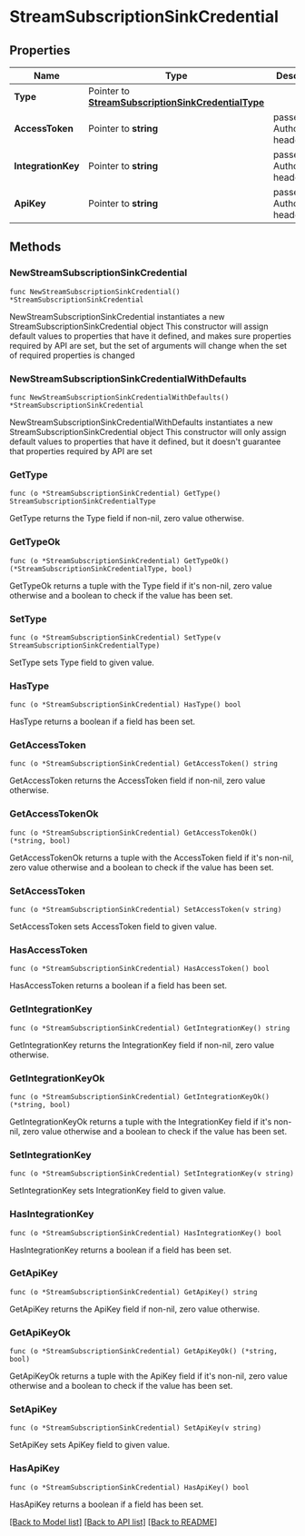 # StreamSubscriptionSinkCredential

## Properties

Name | Type | Description | Notes
------------ | ------------- | ------------- | -------------
**Type** | Pointer to [**StreamSubscriptionSinkCredentialType**](StreamSubscriptionSinkCredentialType.md) |  | [optional] 
**AccessToken** | Pointer to **string** | passed as Authorization header value | [optional] 
**IntegrationKey** | Pointer to **string** | passed as Authorization header value | [optional] 
**ApiKey** | Pointer to **string** | passed as Authorization header value | [optional] 

## Methods

### NewStreamSubscriptionSinkCredential

`func NewStreamSubscriptionSinkCredential() *StreamSubscriptionSinkCredential`

NewStreamSubscriptionSinkCredential instantiates a new StreamSubscriptionSinkCredential object
This constructor will assign default values to properties that have it defined,
and makes sure properties required by API are set, but the set of arguments
will change when the set of required properties is changed

### NewStreamSubscriptionSinkCredentialWithDefaults

`func NewStreamSubscriptionSinkCredentialWithDefaults() *StreamSubscriptionSinkCredential`

NewStreamSubscriptionSinkCredentialWithDefaults instantiates a new StreamSubscriptionSinkCredential object
This constructor will only assign default values to properties that have it defined,
but it doesn't guarantee that properties required by API are set

### GetType

`func (o *StreamSubscriptionSinkCredential) GetType() StreamSubscriptionSinkCredentialType`

GetType returns the Type field if non-nil, zero value otherwise.

### GetTypeOk

`func (o *StreamSubscriptionSinkCredential) GetTypeOk() (*StreamSubscriptionSinkCredentialType, bool)`

GetTypeOk returns a tuple with the Type field if it's non-nil, zero value otherwise
and a boolean to check if the value has been set.

### SetType

`func (o *StreamSubscriptionSinkCredential) SetType(v StreamSubscriptionSinkCredentialType)`

SetType sets Type field to given value.

### HasType

`func (o *StreamSubscriptionSinkCredential) HasType() bool`

HasType returns a boolean if a field has been set.

### GetAccessToken

`func (o *StreamSubscriptionSinkCredential) GetAccessToken() string`

GetAccessToken returns the AccessToken field if non-nil, zero value otherwise.

### GetAccessTokenOk

`func (o *StreamSubscriptionSinkCredential) GetAccessTokenOk() (*string, bool)`

GetAccessTokenOk returns a tuple with the AccessToken field if it's non-nil, zero value otherwise
and a boolean to check if the value has been set.

### SetAccessToken

`func (o *StreamSubscriptionSinkCredential) SetAccessToken(v string)`

SetAccessToken sets AccessToken field to given value.

### HasAccessToken

`func (o *StreamSubscriptionSinkCredential) HasAccessToken() bool`

HasAccessToken returns a boolean if a field has been set.

### GetIntegrationKey

`func (o *StreamSubscriptionSinkCredential) GetIntegrationKey() string`

GetIntegrationKey returns the IntegrationKey field if non-nil, zero value otherwise.

### GetIntegrationKeyOk

`func (o *StreamSubscriptionSinkCredential) GetIntegrationKeyOk() (*string, bool)`

GetIntegrationKeyOk returns a tuple with the IntegrationKey field if it's non-nil, zero value otherwise
and a boolean to check if the value has been set.

### SetIntegrationKey

`func (o *StreamSubscriptionSinkCredential) SetIntegrationKey(v string)`

SetIntegrationKey sets IntegrationKey field to given value.

### HasIntegrationKey

`func (o *StreamSubscriptionSinkCredential) HasIntegrationKey() bool`

HasIntegrationKey returns a boolean if a field has been set.

### GetApiKey

`func (o *StreamSubscriptionSinkCredential) GetApiKey() string`

GetApiKey returns the ApiKey field if non-nil, zero value otherwise.

### GetApiKeyOk

`func (o *StreamSubscriptionSinkCredential) GetApiKeyOk() (*string, bool)`

GetApiKeyOk returns a tuple with the ApiKey field if it's non-nil, zero value otherwise
and a boolean to check if the value has been set.

### SetApiKey

`func (o *StreamSubscriptionSinkCredential) SetApiKey(v string)`

SetApiKey sets ApiKey field to given value.

### HasApiKey

`func (o *StreamSubscriptionSinkCredential) HasApiKey() bool`

HasApiKey returns a boolean if a field has been set.


[[Back to Model list]](../README.md#documentation-for-models) [[Back to API list]](../README.md#documentation-for-api-endpoints) [[Back to README]](../README.md)


